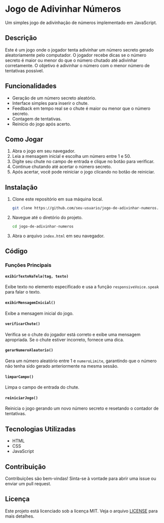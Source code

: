 # Jogo de Adivinhar Números

Um simples jogo de adivinhação de números implementado em JavaScript.

## Descrição

Este é um jogo onde o jogador tenta adivinhar um número secreto gerado aleatoriamente pelo computador. O jogador recebe dicas se o número secreto é maior ou menor do que o número chutado até adivinhar corretamente. O objetivo é adivinhar o número com o menor número de tentativas possível.

## Funcionalidades

- Geração de um número secreto aleatório.
- Interface simples para inserir o chute.
- Feedback em tempo real se o chute é maior ou menor que o número secreto.
- Contagem de tentativas.
- Reinício do jogo após acerto.

## Como Jogar

1. Abra o jogo em seu navegador.
2. Leia a mensagem inicial e escolha um número entre 1 e 50.
3. Digite seu chute no campo de entrada e clique no botão para verificar.
4. Continue chutando até acertar o número secreto.
5. Após acertar, você pode reiniciar o jogo clicando no botão de reiniciar.

## Instalação

1. Clone este repositório em sua máquina local.
    ```sh
    git clone https://github.com/seu-usuario/jogo-de-adivinhar-numeros.git
    ```
2. Navegue até o diretório do projeto.
    ```sh
    cd jogo-de-adivinhar-numeros
    ```
3. Abra o arquivo `index.html` em seu navegador.

## Código

### Funções Principais

#### `exibirTextoNaTela(tag, texto)`

Exibe texto no elemento especificado e usa a função `responsiveVoice.speak` para falar o texto.

#### `exibirMensagemInicial()`

Exibe a mensagem inicial do jogo.

#### `verificarChute()`

Verifica se o chute do jogador está correto e exibe uma mensagem apropriada. Se o chute estiver incorreto, fornece uma dica.

#### `gerarNumeroAleatorio()`

Gera um número aleatório entre 1 e `numeroLimite`, garantindo que o número não tenha sido gerado anteriormente na mesma sessão.

#### `limparCampo()`

Limpa o campo de entrada do chute.

#### `reiniciarJogo()`

Reinicia o jogo gerando um novo número secreto e resetando o contador de tentativas.

## Tecnologias Utilizadas

- HTML
- CSS
- JavaScript

## Contribuição

Contribuições são bem-vindas! Sinta-se à vontade para abrir uma issue ou enviar um pull request.

## Licença

Este projeto está licenciado sob a licença MIT. Veja o arquivo [LICENSE](LICENSE) para mais detalhes.
